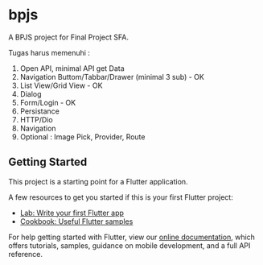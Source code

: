 # bpjs

A BPJS project for Final Project SFA.

Tugas harus memenuhi :
1. Open API, minimal API get Data
2. Navigation Buttom/Tabbar/Drawer (minimal 3 sub) - OK
3. List View/Grid View - OK
4. Dialog
5. Form/Login - OK
6. Persistance
7. HTTP/Dio
8. Navigation
9. Optional : Image Pick, Provider, Route

## Getting Started

This project is a starting point for a Flutter application.

A few resources to get you started if this is your first Flutter project:

- [Lab: Write your first Flutter app](https://flutter.dev/docs/get-started/codelab)
- [Cookbook: Useful Flutter samples](https://flutter.dev/docs/cookbook)

For help getting started with Flutter, view our
[online documentation](https://flutter.dev/docs), which offers tutorials,
samples, guidance on mobile development, and a full API reference.
